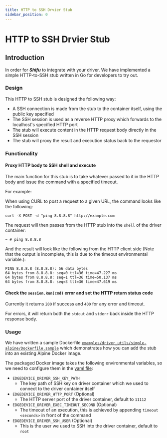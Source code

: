 ```yaml
---
title: HTTP to SSH Drvier Stub
sidebar_position: 0
---
```


# HTTP to SSH Drvier Stub

## Introduction

In order for ***Shifu*** to integrate with your driver. We have implemented a simple HTTP-to-SSH stub written in Go for developers to try out.

### Design

This HTTP to SSH stub is designed the following way:

- A SSH connection is made from the stub to the container itself, using the public key specified
- The SSH session is used as a reverse HTTP proxy which forwards to the localhost's specified HTTP port
- The stub will execute content in the HTTP request body directly in the SSH session
- The stub will proxy the result and execution status back to the requestor

### Functionality

#### Proxy HTTP body to SSH shell and execute

The main function for this stub is to take whatever passed to it in the HTTP body and issue the command with a specified timeout.

For example:

When using CURL to post a request to a given URL, the command looks like the following:

`curl -X POST -d "ping 8.8.8.8" http://example.com`

The request will then passes from the HTTP stub into the `shell` of the driver container:

`~ # ping 8.8.8.8`

And the result will look like the following from the HTTP client side (Note that the output is incomplete, this is due to the timeout environmental variable.):

```
PING 8.8.8.8 (8.8.8.8): 56 data bytes
64 bytes from 8.8.8.8: seq=0 ttl=36 time=47.227 ms
64 bytes from 8.8.8.8: seq=1 ttl=36 time=50.137 ms
64 bytes from 8.8.8.8: seq=3 ttl=36 time=47.619 ms
```

#### Check the `session.Run(cmd)` error and set the HTTP return status code

Currently it returns `200` if success and `400` for any error and timeout.

For errors, it will return both the `stdout` and `stderr` back inside the HTTP response body.

### Usage

We have written a sample Dockerfile [`examples/driver_utils/simple-alpine/Dockerfile.sample`](https://github.com/Edgenesis/shifu/blob/main/examples/driver_utils/simple-alpine/Dockerfile.sample) which demonstrates how you can add the stub into an existing Alpine Docker image.

The packaged Docker image takes the following environmental variables, so we need to configure them in the [yaml file](https://github.com/Edgenesis/shifu/blob/main/examples/driver_utils/simple-alpine/driver.yaml):

- `EDGEDEVICE_DRIVER_SSH_KEY_PATH`
  - The key path of SSH key on driver container which we used to connect to the driver container itself
- `EDGEDEVICE_DRIVER_HTTP_PORT` (Optional)
  - The HTTP server port of the driver container, default to `11112`
- `EDGEDEVICE_DRIVER_EXEC_TIMEOUT_SECOND` (Optional)
  - The timeout of an execution, this is achieved by appending `timeout <seconds>` in front of the command
- `EDGEDEVICE_DRIVER_SSH_USER` (Optional)
  - This is the user we used to SSH into the driver container, default to `root`
